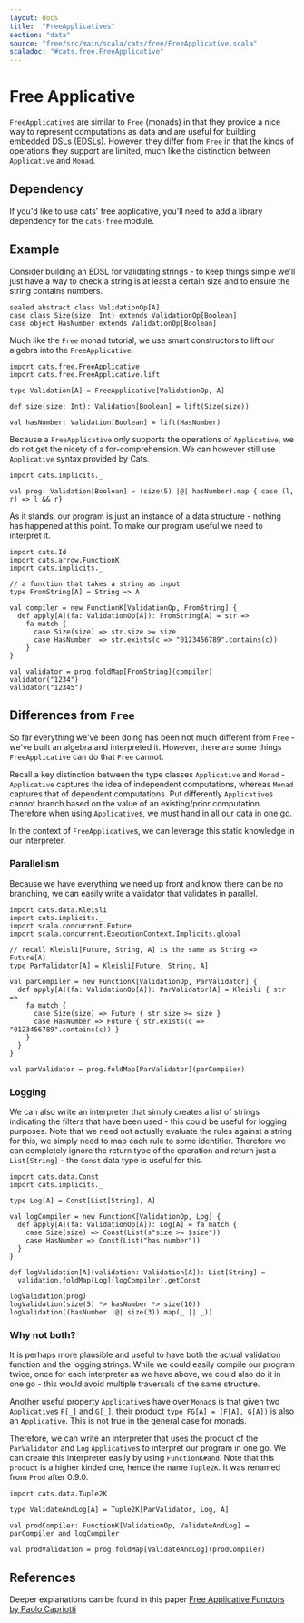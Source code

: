 ```yaml
---
layout: docs
title:  "FreeApplicatives"
section: "data"
source: "free/src/main/scala/cats/free/FreeApplicative.scala"
scaladoc: "#cats.free.FreeApplicative"
---
```

# Free Applicative

`FreeApplicative`s are similar to `Free` (monads) in that they provide a nice way to represent
computations as data and are useful for building embedded DSLs (EDSLs). However, they differ
from `Free` in that the kinds of operations they support are limited, much like the distinction
between `Applicative` and `Monad`.

## Dependency

If you'd like to use cats' free applicative, you'll need to add a library dependency
for the `cats-free` module.

## Example
Consider building an EDSL for validating strings - to keep things simple we'll just have
a way to check a string is at least a certain size and to ensure the string contains numbers.

```tut:silent
sealed abstract class ValidationOp[A]
case class Size(size: Int) extends ValidationOp[Boolean]
case object HasNumber extends ValidationOp[Boolean]
```

Much like the `Free` monad tutorial, we use smart constructors to lift our algebra into the `FreeApplicative`.

```tut:silent
import cats.free.FreeApplicative
import cats.free.FreeApplicative.lift

type Validation[A] = FreeApplicative[ValidationOp, A]

def size(size: Int): Validation[Boolean] = lift(Size(size))

val hasNumber: Validation[Boolean] = lift(HasNumber)
```

Because a `FreeApplicative` only supports the operations of `Applicative`, we do not get the nicety
of a for-comprehension. We can however still use `Applicative` syntax provided by Cats.

```tut:silent
import cats.implicits._

val prog: Validation[Boolean] = (size(5) |@| hasNumber).map { case (l, r) => l && r}
```

As it stands, our program is just an instance of a data structure - nothing has happened
at this point. To make our program useful we need to interpret it.

```tut:silent
import cats.Id
import cats.arrow.FunctionK
import cats.implicits._

// a function that takes a string as input
type FromString[A] = String => A

val compiler = new FunctionK[ValidationOp, FromString] {
  def apply[A](fa: ValidationOp[A]): FromString[A] = str =>
    fa match {
      case Size(size) => str.size >= size
      case HasNumber  => str.exists(c => "0123456789".contains(c))
    }
}
```

```tut:book
val validator = prog.foldMap[FromString](compiler)
validator("1234")
validator("12345")
```

## Differences from `Free`
So far everything we've been doing has been not much different from `Free` - we've built
an algebra and interpreted it. However, there are some things `FreeApplicative` can do that
`Free` cannot.

Recall a key distinction between the type classes `Applicative` and `Monad` - `Applicative`
captures the idea of independent computations, whereas `Monad` captures that of dependent
computations. Put differently `Applicative`s cannot branch based on the value of an existing/prior
computation. Therefore when using `Applicative`s, we must hand in all our data in one go.

In the context of `FreeApplicative`s, we can leverage this static knowledge in our interpreter.

### Parallelism
Because we have everything we need up front and know there can be no branching, we can easily
write a validator that validates in parallel.

```tut:silent
import cats.data.Kleisli
import cats.implicits._
import scala.concurrent.Future
import scala.concurrent.ExecutionContext.Implicits.global

// recall Kleisli[Future, String, A] is the same as String => Future[A]
type ParValidator[A] = Kleisli[Future, String, A]

val parCompiler = new FunctionK[ValidationOp, ParValidator] {
  def apply[A](fa: ValidationOp[A]): ParValidator[A] = Kleisli { str =>
    fa match {
      case Size(size) => Future { str.size >= size }
      case HasNumber => Future { str.exists(c => "0123456789".contains(c)) }
    }
  }
}

val parValidator = prog.foldMap[ParValidator](parCompiler)
```

### Logging
We can also write an interpreter that simply creates a list of strings indicating the filters that
have been used - this could be useful for logging purposes. Note that we need not actually evaluate
the rules against a string for this, we simply need to map each rule to some identifier. Therefore
we can completely ignore the return type of the operation and return just a `List[String]` - the
`Const` data type is useful for this.

```tut:silent
import cats.data.Const
import cats.implicits._

type Log[A] = Const[List[String], A]

val logCompiler = new FunctionK[ValidationOp, Log] {
  def apply[A](fa: ValidationOp[A]): Log[A] = fa match {
    case Size(size) => Const(List(s"size >= $size"))
    case HasNumber => Const(List("has number"))
  }
}

def logValidation[A](validation: Validation[A]): List[String] =
  validation.foldMap[Log](logCompiler).getConst
```

```tut:book
logValidation(prog)
logValidation(size(5) *> hasNumber *> size(10))
logValidation((hasNumber |@| size(3)).map(_ || _))
```

### Why not both?
It is perhaps more plausible and useful to have both the actual validation function and the logging
strings. While we could easily compile our program twice, once for each interpreter as we have above,
we could also do it in one go - this would avoid multiple traversals of the same structure.

Another useful property `Applicative`s have over `Monad`s is that given two `Applicative`s `F[_]` and
`G[_]`, their product `type FG[A] = (F[A], G[A])` is also an `Applicative`. This is not true in the general
case for monads.

Therefore, we can write an interpreter that uses the product of the `ParValidator` and `Log` `Applicative`s
to interpret our program in one go. We can create this interpreter easily by using `FunctionK#and`.
Note that this `product` is a higher kinded one, hence the name `Tuple2K`. It was renamed from `Prod` after
0.9.0.

```tut:silent
import cats.data.Tuple2K

type ValidateAndLog[A] = Tuple2K[ParValidator, Log, A]

val prodCompiler: FunctionK[ValidationOp, ValidateAndLog] = parCompiler and logCompiler

val prodValidation = prog.foldMap[ValidateAndLog](prodCompiler)
```

## References
Deeper explanations can be found in this paper [Free Applicative Functors by Paolo Capriotti](http://www.paolocapriotti.com/assets/applicative.pdf)
